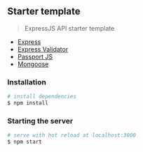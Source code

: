 ## Starter template

> ExpressJS API starter template

- [Express](https://expressjs.com)
- [Express Validator](https://express-validator.github.io)
- [Passport JS](http://www.passportjs.org)
- [Mongoose](https://mongoosejs.com)

### Installation

``` bash
# install dependencies
$ npm install
```

### Starting the server

``` bash
# serve with hot reload at localhost:3000
$ npm start
```
